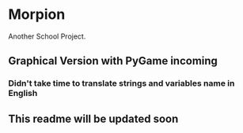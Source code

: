 # Morpion
Another School Project.
## Graphical Version with PyGame incoming 
### Didn't take time to translate strings and variables name in English
## This readme will be updated soon 
